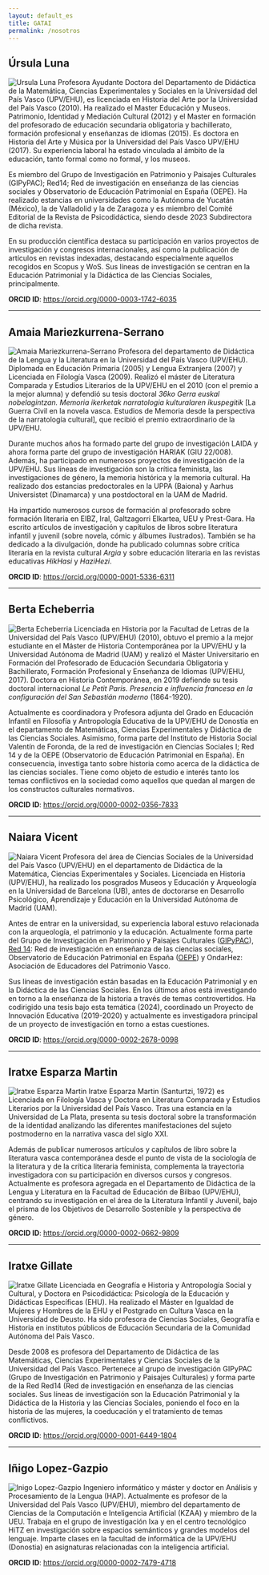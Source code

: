 ```yaml
---
layout: default_es
title: GATAI
permalink: /nosotros
---
```


<h2 class="project-tagline">Úrsula Luna</h2>
<div>
<p>
<img src="http://www.gatai.eus/assets/img/UrsulaLuna.jpg" alt="Ursula Luna" class="author-image">
Profesora Ayudante Doctora del Departamento de Didáctica de la Matemática, Ciencias Experimentales y Sociales en la Universidad del País Vasco (UPV/EHU), es licenciada en Historia del Arte por la Universidad del País Vasco (2010).
Ha realizado el Master Educación y Museos. Patrimonio, Identidad y Mediación Cultural (2012) y el Master en formación del profesorado de educación secundaria obligatoria y bachillerato, formación profesional y enseñanzas de idiomas (2015).
 Es doctora en Historia del Arte y Música por la Universidad del País Vasco UPV/EHU (2017). Su experiencia laboral ha estado vinculada al ámbito de la educación, tanto formal como no formal, y los museos.
</p>
<p>
Es miembro del Grupo de Investigación en Patrimonio y Paisajes Culturales (GIPyPAC); Red14; Red de investigación en enseñanza de las ciencias sociales y Observatorio de Educación Patrimonial en España (OEPE).
Ha realizado estancias en universidades como la Autónoma de Yucatán (México), la de Valladolid y la de Zaragoza y es miembro del Comité Editorial de la Revista de Psicodidáctica, siendo desde 2023 Subdirectora de dicha revista.
</p>
<p>
En su producción científica destaca su participación en varios proyectos de investigación y congresos internacionales, así como la publicación de artículos en revistas indexadas, destacando especialmente aquellos recogidos en Scopus y WoS.
Sus líneas de investigación se centran en la Educación Patrimonial y la Didáctica de las Ciencias Sociales, principalmente.
</p>
<b>ORCID ID</b>: <a href="https://orcid.org/0000-0003-1742-6035"> https://orcid.org/0000-0003-1742-6035 </a>
</div>

<hr>


<h2 class="project-tagline">Amaia Mariezkurrena-Serrano</h2>
<div>
<p>
<img src="http://www.gatai.eus/assets/img/AmaiaSerrano.jpg" alt="Amaia Mariezkurrena-Serrano" class="author-image">
Profesora del departamento de Didáctica de la Lengua y la Literatura en la Universidad del País Vasco (UPV/EHU). Diplomada en Educación Primaria (2005) y Lengua Extranjera (2007) y Licenciada en Filología Vasca (2009).
Realizó el máster de Literatura Comparada y Estudios Literarios de la UPV/EHU en el 2010 (con el premio a la mejor alumna) y defendió su tesis doctoral <i>36ko Gerra euskal nobelagintzan. Memoria ikerketak narratologia kulturalaren ikuspegitik</i> [La Guerra Civil en la novela vasca. Estudios de Memoria desde la perspectiva de la narratología cultural], que recibió el premio extraordinario de la UPV/EHU.
</p>
<p>
Durante muchos años ha formado parte del grupo de investigación LAIDA y ahora forma parte del grupo de investigación HARIAK (GIU 22/008).
Además, ha participado en numerosos proyectos de investigación de la UPV/EHU. Sus líneas de investigación son la crítica feminista, las investigaciones de género, la memoria histórica y la memoria cultural.
Ha realizado dos estancias predoctorales en la UPPA (Baiona) y Aarhus Universistet (Dinamarca) y una postdoctoral en la UAM de Madrid.
</p>
<p>
Ha impartido numerosos cursos de formación al profesorado sobre formación literaria en EIBZ, Iral, Galtzagorri Elkartea, UEU y Prest-Gara.
Ha escrito artículos de investigación y capítulos de libros sobre literatura infantil y juvenil (sobre novela, cómic y álbumes ilustrados).
También se ha dedicado a la divulgación, donde ha publicado columnas sobre crítica literaria en la revista cultural <i>Argia</i> y sobre educación literaria en las revistas educativas <i>HikHasi</i> y <i>HaziHezi</i>.
</p>
<b>ORCID ID</b>: <a href="https://orcid.org/0000-0001-5336-6311"> https://orcid.org/0000-0001-5336-6311 </a>
</div>

<!--
<hr>

<h2 class="project-tagline">Nerea Permach</h2>
<div>
<p>
<img src="http://www.gatai.eus/assets/img/NereaPermach.jpg" alt="NereaPermach" class="author-image">
La trayectoria académica de Nerea Permach está ligada a la línea de investigación de la formación literaria del profesorado.
Según las conclusiones de su tesis doctoral <i>Gaitasun literarioa Lehen Hezkuntzan; Irakurleak trebatzeko bidean</i> [Competencia literaria en Educación Primaria; El camino hacia la formación de los lectores] (2022), existe un vacío formativo en la educación literaria del profesorado de los centros educativos de Euskal Herria.
Por ello, su aportación ha sido imprescindible para empezar a dar respuesta a las necesidades tanto del alumnado del Grado de Educación Primaria y como del profesorado a través de este proyecto.
Asimismo, ha escrito artículos sobre la lectura literaria en la Educación Primaria, los criterios de selección del corpus literario y el canon literario escolar.
</p>
<b>ORCID ID</b>: <a href="https://orcid.org/0000-0002-1238-457X">https://orcid.org/0000-0002-1238-457X</a>
</div>
-->
<hr>

<h2 class="project-tagline">Berta Echeberria</h2>
<div>
<p>
<img src="http://www.gatai.eus/assets/img/BertaEcheberria.jpg" alt="Berta Echeberria" class="author-image">
Licenciada en Historia por la Facultad de Letras de la Universidad del País Vasco (UPV/EHU) (2010), obtuvo el premio a la mejor estudiante en el Máster de Historia Contemporánea por la UPV/EHU y la Universidad Autónoma de Madrid (UAM) y realizó el Máster Universitario en Formación del Profesorado de Educación Secundaria Obligatoria y Bachillerato, Formación Profesional y Enseñanza de Idiomas (UPV/EHU, 2017).
Doctora en Historia Contemporánea, en 2019 defiende su tesis doctoral internacional <i>Le Petit Paris. Presencia e influencia francesa en la configuración del San Sebastián moderno</i> (1864-1920).
</p>
<p>
Actualmente es coordinadora y Profesora adjunta del Grado en Educación Infantil en Filosofía y Antropología Educativa de la UPV/EHU de Donostia en el departamento de Matemáticas, Ciencias Experimentales y Didáctica de las Ciencias Sociales.
Asimismo, forma parte del Instituto de Historia Social Valentín de Foronda, de la red de investigación en Ciencias Sociales I; Red 14 y de la OEPE (Observatorio de Educación Patrimonial en España).
En consecuencia, investiga tanto sobre historia como acerca de la didáctica de las ciencias sociales.
Tiene como objeto de estudio e interés tanto los temas conflictivos en la sociedad como aquellos que quedan al margen de los constructos culturales normativos.
</p>
<b>ORCID ID</b>: <a href="https://orcid.org/0000-0002-0356-7833">https://orcid.org/0000-0002-0356-7833</a>
</div>


<hr>


<h2 class="project-tagline">Naiara Vicent</h2>
<div>
<p>
<img src="http://www.gatai.eus/assets/img/NaiaraVicent.jpg" alt="Naiara Vicent" class="author-image">
Profesora del área de Ciencias Sociales de la Universidad del País Vasco (UPV/EHU) en el departamento de Didáctica de la Matemática, Ciencias Experimentales y Sociales.
Licenciada en Historia (UPV/EHU), ha realizado los posgrados Museos y Educación y Arqueología en la Universidad de Barcelona (UB), antes de doctorarse en Desarrollo Psicológico, Aprendizaje y Educación en la Universidad Autónoma de Madrid (UAM).
</p>

<p>
Antes de entrar en la universidad, su experiencia laboral estuvo relacionada con la arqueología, el patrimonio y la educación.
Actualmente forma parte del Grupo de Investigación en Patrimonio y Paisajes Culturales (<a href="https://www.ehu.eus/es/web/enpresa/transferentzia-eta-berrikuntza-eskaintza-arloaren-arabera/-/asset_publisher/L5fcxCxBETI1/content/gipypac?inheritRedirect=false&redirect=https%3A%2F%2Fwww.ehu.eus%3A443%2Fes%2Fweb%2Fenpresa%2Ftransferentzia-eta-berrikuntza" target="_blank">GIPyPAC</a>),
<a href="http://www.red14.net/es/presentacion/" target="_blank">Red 14</a>: Red de investigación en enseñanza de las ciencias sociales,
Observatorio de Educación Patrimonial en España (<a href="http://www.oepe.es/" target="_blank">OEPE</a>) y OndarHez: Asociación de Educadores del Patrimonio Vasco.
</p>

<p>
Sus líneas de investigación están basadas en la Educación Patrimonial y en la Didáctica de las Ciencias Sociales. En los últimos años está investigando en torno a la enseñanza de la historia a través de temas controvertidos.
Ha codirigido una tesis bajo esta temática (2024), coordinado un Proyecto de Innovación Educativa (2019-2020) y actualmente es investigadora principal de un proyecto de investigación en torno a estas cuestiones.
</p>

<b>ORCID ID</b>: <a href="https://orcid.org/0000-0002-2678-0098">https://orcid.org/0000-0002-2678-0098</a>
</div>
<hr>

<h2 class="project-tagline"> Iratxe Esparza Martin</h2>
<div>
<p>
<img src="http://www.gatai.eus/assets/img/Esparza_argazkia.jpg" alt="Iratxe Esparza Martin" class="author-image">
Iratxe Esparza Martin (Santurtzi, 1972) es Licenciada en Filología Vasca y Doctora en Literatura Comparada y Estudios Literarios por la Universidad del País Vasco. Tras una estancia en la Universidad de La Plata, presenta su tesis doctoral sobre la transformación de la identidad analizando las diferentes manifestaciones del sujeto postmoderno en la narrativa vasca del siglo XXI.
</p>
<p>
Además de publicar numerosos artículos y capítulos de libro sobre la literatura vasca contemporánea desde el punto de vista de la sociología de la literatura y de la crítica literaria feminista, complementa la trayectoria investigadora con su participación en diversos cursos y congresos. Actualmente es profesora agregada en el Departamento de Didáctica de la Lengua y Literatura en la Facultad de Educación de Bilbao (UPV/EHU), centrando su investigación en el área de la Literatura Infantil y Juvenil, bajo el prisma de los Objetivos de Desarrollo Sostenible y la perspectiva de género.
</p>
<b>ORCID ID</b>: <a href="https://orcid.org/0000-0002-0662-9809">https://orcid.org/0000-0002-0662-9809</a>
</div>

<hr>

<h2 class="project-tagline"> Iratxe Gillate</h2>
<div>
<p>
<img src="http://www.gatai.eus/assets/img/Iratxe_gillate.png" alt="Iratxe Gillate" class="author-image">
Licenciada en Geografía e Historia y Antropología Social y Cultural, y Doctora en Psicodidáctica: Psicología de la Educación y Didácticas Específicas (EHU). Ha realizado el Máster en Igualdad de Mujeres y Hombres de la EHU y el Postgrado en Cultura Vasca en la Universidad de Deusto. Ha sido profesora de Ciencias Sociales, Geografía e Historia en institutos públicos de Educación Secundaria de la Comunidad Autónoma del País Vasco.
</p>

<p>
Desde 2008 es profesora del Departamento de Didáctica de las Matemáticas, Ciencias Experimentales y Ciencias Sociales de la Universidad del País Vasco. Pertenece al grupo de investigación GIPyPAC (Grupo de Investigación en Patrimonio y Paisajes Culturales) y forma parte de la Red Red14 (Red de investigación en enseñanza de las ciencias sociales. Sus líneas de investigación son la Educación Patrimonial y la Didáctica de la Historia y las Ciencias Sociales, poniendo el foco en la historia de las mujeres, la coeducación y el tratamiento de temas conflictivos.
</p>
<b>ORCID ID</b>: <a href="https://orcid.org/0000-0001-6449-1804">https://orcid.org/0000-0001-6449-1804</a>
</div>

<hr>


<h2 class="project-tagline">Iñigo Lopez-Gazpio</h2>
<div>
<p>
<img src="http://www.gatai.eus/assets/img/inigo.jpg" alt="Inigo Lopez-Gazpio" class="author-image">
Ingeniero informático y máster y doctor en Análisis y Procesamiento de la Lengua (HAP).
Actualmente es profesor de la Universidad del País Vasco (UPV/EHU), miembro del departamento de Ciencias de la Computación e Inteligencia Artificial (KZAA) y miembro de la UEU.
Trabaja en el grupo de investigación Ixa y en el centro tecnológico HiTZ en investigación sobre espacios semánticos y grandes modelos del lenguaje.
Imparte clases en la facultad de informática de la UPV/EHU (Donostia) en asignaturas relacionadas con la inteligencia artificial.
</p>
<b>ORCID ID</b>: <a href="https://orcid.org/0000-0002-7479-4718">https://orcid.org/0000-0002-7479-4718</a>
</div>


